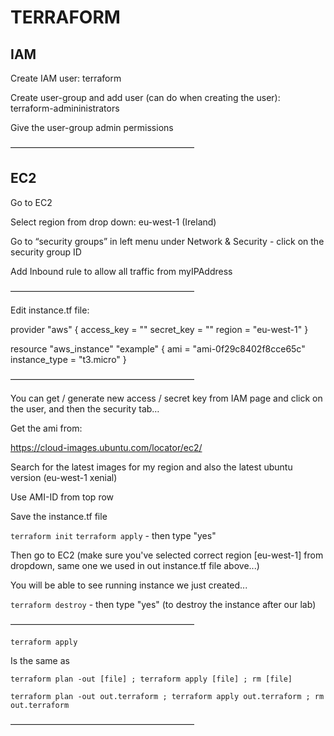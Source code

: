 # TERRAFORM

## IAM

Create IAM user: terraform

Create user-group and add user (can do when creating the user): terraform-admininistrators

Give the user-group admin permissions

—————————————————————

## EC2

Go to EC2

Select region from drop down: eu-west-1 (Ireland)

Go to “security groups” in left menu under Network & Security - click on the security group ID

Add Inbound rule to allow all traffic from myIPAddress

—————————————————————

Edit instance.tf file:

provider "aws" {
access_key = ""
secret_key = ""
region = "eu-west-1"
}

resource "aws_instance" "example" {
ami = "ami-0f29c8402f8cce65c"
instance_type = "t3.micro"
}

—————————————————————

You can get / generate new access / secret key from IAM page and click on the user, and then the security tab…

Get the ami from:

https://cloud-images.ubuntu.com/locator/ec2/

Search for the latest images for my region and also the latest ubuntu version (eu-west-1 xenial)

Use AMI-ID from top row

Save the instance.tf file

`terraform init`
`terraform apply` - then type "yes"

Then go to EC2 (make sure you've selected correct region [eu-west-1] from dropdown, same one we used in out instance.tf file above...)

You will be able to see running instance we just created...

`terraform destroy` - then type "yes" (to destroy the instance after our lab)

—————————————————————

`terraform apply`

Is the same as

`terraform plan -out [file] ; terraform apply [file] ; rm [file]`

`terraform plan -out out.terraform ; terraform apply out.terraform ; rm out.terraform`

—————————————————————
